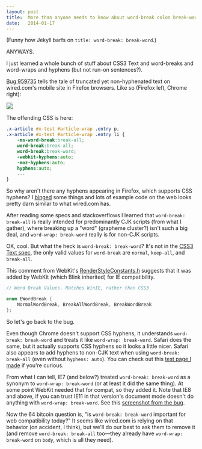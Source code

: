 ```yaml
---
layout: post
title:  More than anyone needs to know about word-break colon break-word.
date:   2014-01-17
---
```


(Funny how Jekyll barfs on `title: word-break: break-word`.)

ANYWAYS.

I just learned a whole bunch of stuff about CSS3 Text and word-breaks and word-wraps and hyphens (but not run-on sentences?).

[Bug 959735][bug] tells the tale of truncated yet non-hyphenated text on wired.com's mobile site in Firefox browsers. Like so (Firefox left, Chrome right):

<img style="border: 1px solid #ccc;" src="https://miketaylr.com/posts/assets/wired-mobile.png">

The offending CSS is here:

``` css
.x-article #x-test #article-wrap .entry p,
.x-article #x-test #article-wrap .entry li {
    -ms-word-break:break-all;
    word-break:break-all;
    word-break:break-word;
    -webkit-hyphens:auto;
    -moz-hyphens:auto;
    hyphens:auto;
    ...
}
```

So why aren't there any hyphens appearing in Firefox, which supports CSS hyphens? I [binged][ddg] some things and lots of example code on the web looks pretty darn similar to what wired.com has.

After reading some specs and stackoverflows I learned that `word-break: break-all` is really intended for predominantly CJK scripts (from what I gather), where breaking up a "word" (grapheme cluster?) isn't such a big deal, and `word-wrap: break-word` really is for non-CJK scripts.

OK, cool. But what the heck is `word-break: break-word`? It's not in the [CSS3 Text spec][spec], the only valid values for `word-break` are `normal`, `keep-all`, and `break-all`.

This comment from WebKit's [RenderStyleConstants.h][render] suggests that it was added by WebKit (which Blink inherited) for IE compatibility.

``` c++
// Word Break Values. Matches WinIE, rather than CSS3

enum EWordBreak {
    NormalWordBreak, BreakAllWordBreak, BreakWordBreak
};
```

So let's go back to the bug.

Even though Chrome doesn't support CSS hyphens, it understands `word-break: break-word` and treats it like `word-wrap: break-word`. Safari does the same, but it actually supports CSS hyphens so it looks a little nicer. Safari also appears to add hyphens to non-CJK text when using `word-break: break-all` (even without `hyphens: auto`). You can check out this [test page I made][test] if you're curious.

From what I can tell, IE7 (and below?) treated `word-break: break-word` as a synonym to `word-wrap: break-word` (or at least it did the same thing). At some point WebKit needed that for compat, so they added it. Note that IE8 and above, if you can trust IE11 in that version's document mode doesn't do anything with `word-wrap: break-word`. See this [screenshot from the bug][ie].

Now the 64 bitcoin question is, "is `word-break: break-word` important for web compatibility today?" It seems like wired.com is relying on that behavior (on accident, I think), but we'll do our best to ask them to remove it (and remove `word-break: break-all` too&mdash;they already have `word-wrap: break-word` on `body`, which is all they need).

[bug]: https://bugzilla.mozilla.org/show_bug.cgi?id=959735
[ddg]: https://lmddgtfy.net/?q=bing
[spec]: http://www.w3.org/TR/css3-text/#word-break-property
[render]: https://github.com/WebKit/webkit/blob/e887e1aa1b7be17a8d160e869790c320b08f7ae0/Source/WebCore/rendering/style/RenderStyleConstants.h#L219-L223
[test]: https://bug959735.bugzilla.mozilla.org/attachment.cgi?id=8361943
[ie]: https://bug959735.bugzilla.mozilla.org/attachment.cgi?id=8361967